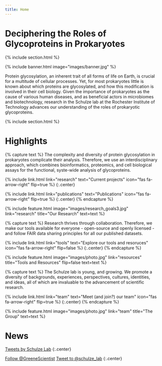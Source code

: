 ```yaml
---
title: Home
---
```


# Deciphering the Roles of Glycoproteins in Prokaryotes

{% include section.html %}

{% include banner.html image="images/banner.jpg" %}

Protein glycosylation, an inherent trait of all forms of life on Earth, is crucial for a multitude of cellular processes. Yet, for most prokaryotes little is known about which proteins are glycosylated, and how this modification is involved in their cell biology. Given the importance of prokaryotes as the cause of various human diseases, and as beneficial actors in microbiomes and biotechnology, research in the Schulze lab at the Rochester Institute of Technology advances our understanding of the roles of prokaryotic glycoproteins.

{% include section.html %} 

# Highlights

{% capture text %}
The complexity and diversity of protein glycosylation in prokaryotes complicate their analysis. Therefore, we use an interdisciplinary approach, which combines bioinformatics, proteomics, and cell biological assays for the functional, syste-wide analysis of glycoproteins.

{%
  include link.html
  link="research"
  text="Current projects"
  icon="fas fa-arrow-right"
  flip=true
%}
{:.center}

{%
  include link.html
  link="publications"
  text="Publications"
  icon="fas fa-arrow-right"
  flip=true
%}
{:.center}
{% endcapture %}

{%
  include feature.html
  image="images/research_goals3.jpg"
  link="research"
  title="Our Research"
  text=text
%}

{% capture text %}
Research thrives through collaboration. Therefore, we make our tools available for everyone - open-source and openly licensed - and follow FAIR data sharing principles for all our published datasets.

{%
  include link.html
  link="tools"
  text="Explore our tools and resoruces"
  icon="fas fa-arrow-right"
  flip=false
%}
{:.center}
{% endcapture %}

{%
  include feature.html
  image="images/photo.jpg"
  link="resources"
  title="Tools and Resources"
  flip=false
  text=text
%}

{% capture text %}
The Schulze lab is young, and growing. We promote a diversity of backgrounds, experiences, perspectives, cultures, identities, and ideas, all of which are invaluable to the advancement of scientific research.

{%
  include link.html
  link="team"
  text="Meet (and join?) our team"
  icon="fas fa-arrow-right"
  flip=true
%}
{:.center}
{% endcapture %}

{%
  include feature.html
  image="images/photo.jpg"
  link="team"
  title="The Group"
  text=text
%}
 

# News

<a class="twitter-timeline" data-width="400" data-height="400" href="https://twitter.com/schulze_lab?ref_src=twsrc%5Etfw">Tweets by Schulze Lab</a> <script async src="https://platform.twitter.com/widgets.js" charset="utf-8"></script>
{:.center}

<a href="https://twitter.com/schulze_lab?ref_src=twsrc%5Etfw" class="twitter-follow-button" data-show-count="false">Follow @GreeneScientist</a><script async src="https://platform.twitter.com/widgets.js" charset="utf-8"></script>
<a href="https://twitter.com/intent/tweet?screen_name=schulze_lab&ref_src=twsrc%5Etfw" class="twitter-mention-button" data-show-count="false">Tweet to @schulze_lab</a><script async src="https://platform.twitter.com/widgets.js" charset="utf-8"></script>
{:.center}
